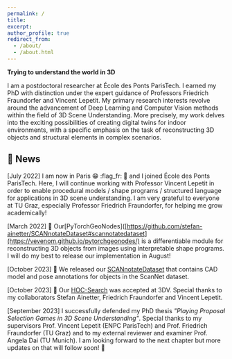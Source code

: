 ```yaml
---
permalink: /
title:
excerpt:
author_profile: true
redirect_from: 
  - /about/
  - /about.html
---
```


**Trying to understand the world in 3D**

I am a postdoctoral researcher at École des Ponts ParisTech. I earned my PhD with distinction under the expert guidance of Professors Friedrich Fraundorfer and Vincent Lepetit. My primary research interests revolve around the advancement of Deep Learning and Computer Vision methods within the field of 3D Scene Understanding. More precisely, my work delves into the exciting possibilities of creating digital twins for indoor environments, with a specific emphasis on the task of reconstructing 3D objects and structural elements in complex scenarios.

## 📜 News 

[July 2022] I am now in Paris 😁 :flag_fr: 🥐 and I joined École des Ponts ParisTech. Here, I will continue working with Professor Vincent Lepetit in order to enable procedural models / shape programs / structured language for applications in 3D scene understanding. I am very grateful to everyone at TU Graz, especially Professor Friedrich Fraundorfer, for helping me grow academically!

[March 2022] 🚀 Our[PyTorchGeoNodes]([https://github.com/stefan-ainetter/SCANnotateDataset#scannotatedataset](https://vevenom.github.io/pytorchgeonodes/) is a differentiable module for reconstructing 3D objects from images using interpretable shape programs. I will do my best to release our implementation in August! 

[October 2023] 📢 We released our [SCANnotateDataset](https://github.com/stefan-ainetter/SCANnotateDataset#scannotatedataset) that contains CAD model and pose annotations for objects in the ScanNet dataset. 

[October 2023] 📢 Our [HOC-Search](https://huggingface.co/papers/2309.06107) was accepted at 3DV. Special thanks to my collaborators Stefan Ainetter, Friedrich Fraundorfer and Vincent Lepetit.

[September 2023] I successfully defended my PhD thesis _"Playing Proposal Selection Games in 3D Scene Understanding"_. Special thanks to my supervisors Prof. Vincent Lepetit (ENPC ParisTech) and Prof. Friedrich Fraundorfer (TU Graz) and to my external reviewer and examiner Prof. Angela Dai (TU Munich). I am looking forward to the next chapter but more updates on that will follow soon! 🤘
